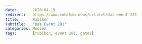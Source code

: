 ```yaml
---
date:       2020-04-15
redirect:   https://www.rubikon.news/artikel/das-event-201
title:      Rubikon
subtitle:   "Das Event 201"
categories: Medien
tags:       [rubikon, event 201, gates]
---
```

